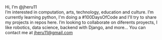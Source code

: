 Hi, I’m @jheru11 <br>
I’m interested in computation, arts, technology, education and culture. 
I’m currently learning python, I'm doing a #100DaysOfCode and I'll try to share my projects in repos here. 
I’m looking to collaborate on diferents proyects, I like robotics, data science, backend with Django, and more...
You can contact me at jheru11@gmail.com

<!---
jheru11/jheru11 is a ✨ special ✨ repository because its `README.md` (this file) appears on your GitHub profile.
You can click the Preview link to take a look at your changes.
--->
